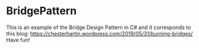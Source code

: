 # BridgePattern
This is an example of the Bridge Design Pattern in C# and it corresponds to this blog: https://chesterhartin.wordpress.com/2019/05/31/burning-bridges/ Have fun! 
